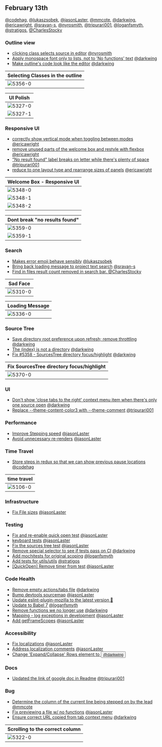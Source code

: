 ## February 13th

[@codehag], [@lukaszsobek], [@jasonLaster], [@mmcote], [@darkwing], [@ericawright], [@sravan-s], [@nyrosmith], [@tripurari001], [@loganfsmyth], [@stratigos], [@CharlesStocky]

### Outline view

* [clicking class selects source in editor][5356] [@nyrosmith]
* [Apply monospace font only to lists, not to 'No functions' text][5351] [@darkwing]
* [Make outline's code look like the editor][5327] [@darkwing]

| Selecting Classes in the outline |
| -------------------------------- |
| ![5356-0]                        |

| UI Polish |
| --------- |
| ![5327-0] |
| ![5327-1] |

### Responsive UI

* [correctly show vertical mode when toggling between modes][5330] [@ericawright]
* [remove unused parts of the welcome box and restyle with flexbox][5348] [@ericawright]
* ["No result found" label breaks on letter while there's plenty of space][5359] [@tripurari001]
* [reduce to one layout type and rearrange sizes of panels][5383] [@ericawright]

| Welcome Box - Responsive UI |
| --------------------------- |
| ![5348-0]                   |
| ![5348-1]                   |
| ![5348-2]                   |

| Dont break "no results found" |
| ----------------------------- |
| ![5359-0]                     |
| ![5359-1]                     |

### Search

* [Makes error emoji behave sensibly][5310] [@lukaszsobek]
* [Bring back loading message to project text search][5336] [@sravan-s]
* [Find in files result count removed in search bar. ][5387] [@CharlesStocky]

| Sad Face  |
| --------- |
| ![5310-0] |

| Loading Message |
| --------------- |
| ![5336-0]       |

### Source Tree

* [Save directory root preference upon refresh; remove throttling][5345] [@darkwing]
* [The (index) is not a directory][5347] [@darkwing]
* [Fix #5358 - SourcesTree directory focus/highlight][5370] [@darkwing]

| Fix SourcesTree directory focus/highlight |
| ----------------------------------------- |
| ![5370-0]                                 |

### UI

* [Don't show 'close tabs to the right' context menu item when there's only one source open][5354] [@darkwing]
* [Replace --theme-content-color3 with --theme-comment][5381] [@tripurari001]

### Performance

* [Improve Stepping speed][5320] [@jasonLaster]
* [Avoid unnecessary re-renders][5320] [@jasonLaster]

### Time Travel

* [Store steps in redux so that we can show previous pause locations][5106] [@codehag]

| time travel |
| ----------- |
| ![5106-0]   |

### Infrastructure

* [Fix File sizes][5339] [@jasonLaster]

### Testing

* [Fix and re-enable quick open test][5343] [@jasonLaster]
* [keyboard tests][5346] [@jasonLaster]
* [Fix the sources tree test][5357] [@jasonLaster]
* [Remove special selector to see if tests pass on CI][5362] [@darkwing]
* [Add mochitests for original scoping][5365] [@loganfsmyth]
* [Add tests for utils/utils][5367] [@stratigos]
* [[QuickOpen] Remove timer from test][5375] [@jasonLaster]

### Code Health

* [Remove empty actions/tabs file][5350] [@darkwing]
* [Bump devtools sourcemap][5364] [@jasonLaster]
* [Update eslint-plugin-mozilla to the latest version 🚀][5372]
* [Update to Babel 7][5382] [@loganfsmyth]
* [Remove functions we no longer use][5392] [@darkwing]
* [Mapping - log exceptions in development][5395] [@jasonLaster]
* [Add getFrameScopes][5398] [@jasonLaster]

### Accessibility

* [Fix localizations][5360] [@jasonLaster]
* [Address localization comments][5374] [@jasonLaster]
* [Change 'Expand/Collapse' Rows element to <button>][5384] [@darkwing]

### Docs

* [Updated the link of google doc in Readme][5388] [@tripurari001]

### Bug

* [Determine the column of the current line being stepped on by the lead][5322] [@mmcote]
* [Fix previewing a file w/ no functions][5390] [@jasonLaster]
* [Ensure correct URL copied from tab context menu][5400] [@darkwing]

| Scrolling to the correct column |
| ------------------------------- |
| ![5322-0]                       |

[5310-0]: https://user-images.githubusercontent.com/23530054/35765866-67b973c4-08cd-11e8-9add-6e6abbe2954a.gif
[5106-0]: http://g.recordit.co/jJEGAIetY5.gif
[5322-0]: https://user-images.githubusercontent.com/14250545/35841545-d0585d4e-0ab9-11e8-9bce-8baa95ffa067.gif
[5322-1]: https://user-images.githubusercontent.com/14250545/35841639-4435bf22-0aba-11e8-8301-3fa49141442e.gif
[5327-0]: https://user-images.githubusercontent.com/46655/35874303-c97475ee-0b31-11e8-90e0-5e850afc711a.png
[5327-1]: https://user-images.githubusercontent.com/46655/35874310-cb444322-0b31-11e8-82d2-d41301ac4484.png
[5336-0]: https://user-images.githubusercontent.com/11382805/35916061-724ba0d2-0c4c-11e8-9892-25d8fb878dea.gif
[5348-0]: https://user-images.githubusercontent.com/10803178/35943736-0bf9722e-0c28-11e8-9b01-46e3387c7dcc.png
[5348-1]: https://user-images.githubusercontent.com/10803178/35943741-0f3ef670-0c28-11e8-9817-d8be2d2068c9.png
[5348-2]: https://user-images.githubusercontent.com/10803178/35943743-109f1d92-0c28-11e8-9196-7f27dde0c338.png
[5356-0]: https://user-images.githubusercontent.com/2511026/35964465-1f1ee664-0cb8-11e8-85e5-d5604a0e45b9.gif
[5359-0]: https://user-images.githubusercontent.com/17466642/35984796-2cc94562-0d1b-11e8-967f-0a02ed1954a3.gif
[5359-1]: https://user-images.githubusercontent.com/17466642/35984838-4326bd12-0d1b-11e8-8396-b6a7fec5518f.gif
[5370-0]: https://user-images.githubusercontent.com/46655/36005674-616563ea-0cfe-11e8-84aa-c2c4c5ae4597.gif
[5383-0]: https://user-images.githubusercontent.com/10803178/36049267-28620bfe-0db0-11e8-8d83-bbd6d2405f6b.png
[5383-1]: https://user-images.githubusercontent.com/10803178/36049295-3ebc25f6-0db0-11e8-8030-7dcf88473c9a.png
[5384-0]: https://user-images.githubusercontent.com/46655/36050449-30dc4708-0dac-11e8-9487-dce73bb92d04.png
[5387-0]: https://user-images.githubusercontent.com/24966772/36069922-f2d51ffa-0eb6-11e8-8c23-b5e2fa41795e.png
[5387-1]: https://user-images.githubusercontent.com/24966772/36069926-fd46c8a8-0eb6-11e8-8ad3-299acd2d0175.png
[5106]: https://github.com/firefox-devtools/debugger/pull/5106
[5310]: https://github.com/firefox-devtools/debugger/pull/5310
[5320]: https://github.com/firefox-devtools/debugger/pull/5320
[5322]: https://github.com/firefox-devtools/debugger/pull/5322
[5327]: https://github.com/firefox-devtools/debugger/pull/5327
[5330]: https://github.com/firefox-devtools/debugger/pull/5330
[5336]: https://github.com/firefox-devtools/debugger/pull/5336
[5339]: https://github.com/firefox-devtools/debugger/pull/5339
[5343]: https://github.com/firefox-devtools/debugger/pull/5343
[5345]: https://github.com/firefox-devtools/debugger/pull/5345
[5346]: https://github.com/firefox-devtools/debugger/pull/5346
[5347]: https://github.com/firefox-devtools/debugger/pull/5347
[5348]: https://github.com/firefox-devtools/debugger/pull/5348
[5350]: https://github.com/firefox-devtools/debugger/pull/5350
[5351]: https://github.com/firefox-devtools/debugger/pull/5351
[5354]: https://github.com/firefox-devtools/debugger/pull/5354
[5356]: https://github.com/firefox-devtools/debugger/pull/5356
[5357]: https://github.com/firefox-devtools/debugger/pull/5357
[5359]: https://github.com/firefox-devtools/debugger/pull/5359
[5360]: https://github.com/firefox-devtools/debugger/pull/5360
[5362]: https://github.com/firefox-devtools/debugger/pull/5362
[5364]: https://github.com/firefox-devtools/debugger/pull/5364
[5365]: https://github.com/firefox-devtools/debugger/pull/5365
[5367]: https://github.com/firefox-devtools/debugger/pull/5367
[5370]: https://github.com/firefox-devtools/debugger/pull/5370
[5372]: https://github.com/firefox-devtools/debugger/pull/5372
[5374]: https://github.com/firefox-devtools/debugger/pull/5374
[5375]: https://github.com/firefox-devtools/debugger/pull/5375
[5381]: https://github.com/firefox-devtools/debugger/pull/5381
[5382]: https://github.com/firefox-devtools/debugger/pull/5382
[5383]: https://github.com/firefox-devtools/debugger/pull/5383
[5384]: https://github.com/firefox-devtools/debugger/pull/5384
[5387]: https://github.com/firefox-devtools/debugger/pull/5387
[5388]: https://github.com/firefox-devtools/debugger/pull/5388
[5390]: https://github.com/firefox-devtools/debugger/pull/5390
[5392]: https://github.com/firefox-devtools/debugger/pull/5392
[5395]: https://github.com/firefox-devtools/debugger/pull/5395
[5398]: https://github.com/firefox-devtools/debugger/pull/5398
[5400]: https://github.com/firefox-devtools/debugger/pull/5400
[@codehag]: https://github.com/codehag
[@lukaszsobek]: https://github.com/lukaszsobek
[@jasonlaster]: https://github.com/jasonLaster
[@mmcote]: https://github.com/mmcote
[@darkwing]: https://github.com/darkwing
[@ericawright]: https://github.com/ericawright
[@sravan-s]: https://github.com/sravan-s
[@nyrosmith]: https://github.com/nyrosmith
[@tripurari001]: https://github.com/tripurari001
[@loganfsmyth]: https://github.com/loganfsmyth
[@stratigos]: https://github.com/stratigos
[@charlesstocky]: https://github.com/CharlesStocky
